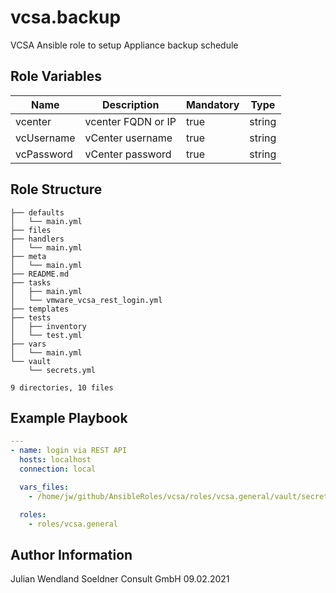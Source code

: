vcsa.backup
===========

VCSA Ansible role to setup Appliance backup schedule 

Role Variables
--------------
| Name | Description | Mandatory | Type
| -------------- | ------------------------------------------ | --------- | ------ |
| vcenter | vcenter FQDN or IP | true | string
| vcUsername | vCenter username | true | string
| vcPassword | vCenter password | true | string


Role Structure
--------------

```bash.
├── defaults
│   └── main.yml
├── files
├── handlers
│   └── main.yml
├── meta
│   └── main.yml
├── README.md
├── tasks
│   ├── main.yml
│   └── vmware_vcsa_rest_login.yml
├── templates
├── tests
│   ├── inventory
│   └── test.yml
├── vars
│   └── main.yml
└── vault
    └── secrets.yml

9 directories, 10 files
```


Example Playbook
----------------
```yaml
---
- name: login via REST API
  hosts: localhost
  connection: local

  vars_files:
    - /home/jw/github/AnsibleRoles/vcsa/roles/vcsa.general/vault/secrets.yml

  roles:
    - roles/vcsa.general
```


Author Information
------------------
Julian Wendland
Soeldner Consult GmbH
09.02.2021
